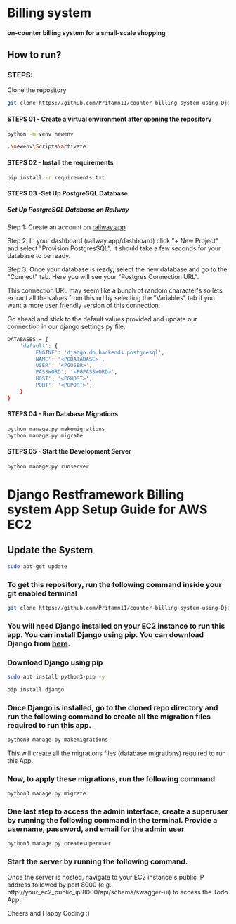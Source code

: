 # Billing system
#### on-counter billing system for a small-scale shopping

## How to run?

### STEPS: 

Clone the repository 

```bash
git clone https://github.com/Pritamn11/counter-billing-system-using-Django-restframework.git
```

#### STEPS 01 - Create a virtual environment after opening the repository

```bash
python -m venv newenv
```

```bash
.\newenv\Scripts\activate
```

#### STEPS 02 - Install the requirements

```bash
pip install -r requirements.txt
```

#### STEPS 03 -Set Up PostgreSQL Database

##### Set Up PostgreSQL Database on Railway

Step 1: Create an account on [railway.app](https://railway.app/)

Step 2: In your dashboard (railway.app/dashboard) click "+ New Project" and select "Provision PostgresSQL". It should take a few seconds for your database to be ready.

Step 3: Once your database is ready, select the new database and go to the "Connect" tab. Here you will see your "Postgres Connection URL".

This connection URL may seem like a bunch of random character's so lets extract all the values from this url by selecting the "Variables" tab if you want a more user friendly version of this connection.

Go ahead and stick to the default values provided and update our connection in our django settings.py file.

```bash
DATABASES = {
    'default': {
        'ENGINE': 'django.db.backends.postgresql',
        'NAME': '<PGDATABASE>',
        'USER': '<PGUSER>',
        'PASSWORD': '<PGPASSWORD>',
        'HOST': '<PGHOST>',
        'PORT': '<PGPORT>',
    }
}

```


#### STEPS 04 - Run Database Migrations

```bash
python manage.py makemigrations
python manage.py migrate
```

#### STEPS 05 - Start the Development Server

```bash
python manage.py runserver
```

# Django Restframework Billing system App Setup Guide for AWS EC2

## Update the System

```bash
sudo apt-get update
```

### To get this repository, run the following command inside your git enabled terminal

```bash
git clone https://github.com/Pritamn11/counter-billing-system-using-Django-restframework.git
```

### You will need Django installed on your EC2 instance to run this app. You can install Django using pip. You can download Django from [here](https://www.djangoproject.com/download/).

### Download Django using pip

```bash
sudo apt install python3-pip -y
```

```bash
pip install django
```

### Once Django is installed, go to the cloned repo directory and run the following command to create all the migration files required to run this app.

```bash
python3 manage.py makemigrations
```

This will create all the migrations files (database migrations) required to run this App.

### Now, to apply these migrations, run the following command

```bash
python3 manage.py migrate
```

### One last step to access the admin interface, create a superuser by running the following command in the terminal. Provide a username, password, and email for the admin user

```bash
python3 manage.py createsuperuser
```

### Start the server by running the following command.

Once the server is hosted, navigate to your EC2 instance's public IP address followed by port 8000 (e.g., http://your_ec2_public_ip:8000/api/schema/swagger-ui) to access the Todo App.

Cheers and Happy Coding :)